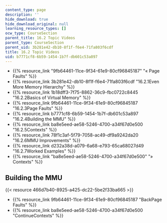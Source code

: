 ```yaml
---
content_type: page
description: ''
hide_download: true
hide_download_original: null
learning_resource_types: []
ocw_type: CourseSection
parent_title: 16.2 Topic Videos
parent_type: CourseSection
parent_uid: 3b281e42-db10-8f1f-f6e4-71fa803f6cdf
title: 16.2 Topic Videos
uid: b7771cf8-6b59-1454-1b7f-db601c53a897
---
```


*   {{% resource_link "9fb64461-11ce-9f34-61e9-80cf96845187" "« Page Faults" %}}
*   {{% resource_link 3b281e42-db10-8f1f-f6e4-71fa803f6cdf "16.2.1Even More Memory Hierarchy" %}}
*   {{% resource_link 1b18dff3-7f75-8862-36c9-fbc0722c8445 "16.2.2Basics of Virtual Memory" %}}
*   {{% resource_link 9fb64461-11ce-9f34-61e9-80cf96845187 "16.2.3Page Faults" %}}
*   {{% resource_link b7771cf8-6b59-1454-1b7f-db601c53a897 "16.2.4Building the MMU" %}}
*   {{% resource_link ba8e5eed-ae58-5246-4700-a34f67d0e500 "16.2.5Contexts" %}}
*   {{% resource_link 78f1c3af-5f79-7058-ac49-df9a9242da20 "16.2.6MMU Improvements" %}}
*   {{% resource_link d232a38d-a079-6a68-e793-65ca68027d49 "16.2.7Worked Examples" %}}
*   {{% resource_link "ba8e5eed-ae58-5246-4700-a34f67d0e500" "» Contexts" %}}

Building the MMU
----------------

{{< resource 466d7b40-8925-a425-dc22-5be2f33ba665 >}}

*   {{% resource_link 9fb64461-11ce-9f34-61e9-80cf96845187 "BackPage Faults" %}}
*   {{% resource_link ba8e5eed-ae58-5246-4700-a34f67d0e500 "ContinueContexts" %}}